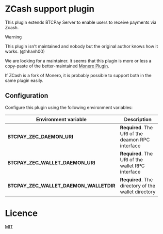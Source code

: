 # ZCash support plugin

This plugin extends BTCPay Server to enable users to receive payments via Zcash.

> [!WARNING]
> This plugin isn't maintained and nobody but the original author knows how it works. (@hhanh00)

We are looking for a maintainer.
It seems that this plugin is more or less a copy-paste of the better-maintained [Monero Plugin](https://github.com/btcpayserver/btcpayserver-monero-plugin).

If ZCash is a fork of Monero, it is probably possible to support both in the same plugin easily.

## Configuration

Configure this plugin using the following environment variables:

| Environment variable | Description |
| --- |-----------------------------------------------------------------------------------------------------------------------------------------------------------------------------------------------------------------------------------------------|
**BTCPAY_ZEC_DAEMON_URI** | **Required**. The URI of the deamon RPC interface |
**BTCPAY_ZEC_WALLET_DAEMON_URI** | **Required**.  The URI of the wallet RPC interface | http://127.0.0.1:18082 |
**BTCPAY_ZEC_WALLET_DAEMON_WALLETDIR** | **Required**. The directory of the wallet directory |

# Licence

[MIT](LICENSE.md)